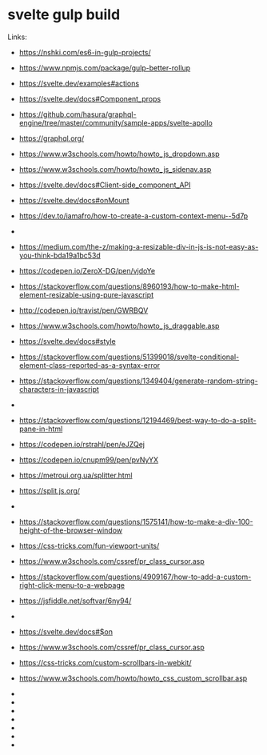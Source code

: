# svelte gulp build

Links:
 * https://nshki.com/es6-in-gulp-projects/
 * https://www.npmjs.com/package/gulp-better-rollup
 * https://svelte.dev/examples#actions
 * https://svelte.dev/docs#Component_props

 * https://github.com/hasura/graphql-engine/tree/master/community/sample-apps/svelte-apollo
 * https://graphql.org/
 * https://www.w3schools.com/howto/howto_js_dropdown.asp
 * https://www.w3schools.com/howto/howto_js_sidenav.asp
 * https://svelte.dev/docs#Client-side_component_API
 * https://svelte.dev/docs#onMount
 * https://dev.to/iamafro/how-to-create-a-custom-context-menu--5d7p
 * 
 * https://medium.com/the-z/making-a-resizable-div-in-js-is-not-easy-as-you-think-bda19a1bc53d
 * https://codepen.io/ZeroX-DG/pen/vjdoYe
 * https://stackoverflow.com/questions/8960193/how-to-make-html-element-resizable-using-pure-javascript
 * http://codepen.io/travist/pen/GWRBQV
 * https://www.w3schools.com/howto/howto_js_draggable.asp
 * https://svelte.dev/docs#style
 * https://stackoverflow.com/questions/51399018/svelte-conditional-element-class-reported-as-a-syntax-error
 * https://stackoverflow.com/questions/1349404/generate-random-string-characters-in-javascript
 * 
 * https://stackoverflow.com/questions/12194469/best-way-to-do-a-split-pane-in-html
 * https://codepen.io/rstrahl/pen/eJZQej
 * https://codepen.io/cnupm99/pen/pvNyYX
 * https://metroui.org.ua/splitter.html
 * https://split.js.org/
 * 
 * https://stackoverflow.com/questions/1575141/how-to-make-a-div-100-height-of-the-browser-window
 * https://css-tricks.com/fun-viewport-units/
 * https://www.w3schools.com/cssref/pr_class_cursor.asp
 * https://stackoverflow.com/questions/4909167/how-to-add-a-custom-right-click-menu-to-a-webpage
 * https://jsfiddle.net/softvar/6ny94/
 * 
 * https://svelte.dev/docs#$on
 * https://www.w3schools.com/cssref/pr_class_cursor.asp
 * https://css-tricks.com/custom-scrollbars-in-webkit/
 * https://www.w3schools.com/howto/howto_css_custom_scrollbar.asp
 * 
 * 
 * 
 * 
 * 
 * 
 * 
